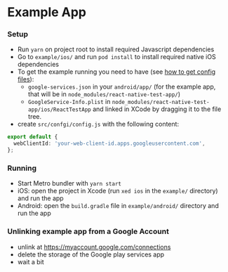 # Example App

### Setup

- Run `yarn` on project root to install required Javascript dependencies
- Go to `example/ios/` and run `pod install` to install required native iOS dependencies
- To get the example running you need to have (see [how to get config files](https://react-native-google-signin.github.io/docs/setting-up/get-config-file)):
  - `google-services.json` in your `android/app/` (for the example app, that will be in `node_modules/react-native-test-app/`)
  - `GoogleService-Info.plist` in `node_modules/react-native-test-app/ios/ReactTestApp` and linked in XCode by dragging it to the file tree.
- create `src/confgi/config.js` with the following content:

```ts
export default {
  webClientId: 'your-web-client-id.apps.googleusercontent.com',
};
```

### Running

- Start Metro bundler with `yarn start`
- iOS: open the project in Xcode (run `xed ios` in the `example/` directory) and run the app
- Android: open the `build.gradle` file in `example/android/` directory and run the app

### Unlinking example app from a Google Account

- unlink at https://myaccount.google.com/connections
- delete the storage of the Google play services app
- wait a bit
